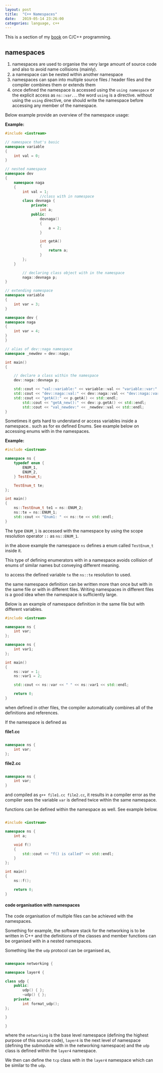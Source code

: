 ```yaml
---
layout: post
title:  "C++ Namespaces"
date:   2019-05-14 23:26:00
categories: language, c++
---
```


This is a section of my [book](https://leanpub.com/c_cpp_refman) on C/C++ programming.

## namespaces

1. namespaces are used to organise the very large amount of source code and also to avoid name collisions (mainly).
2. a namespace can be nested within another namespace
3. namespaces can span into multiple source files / header files and the compiler combines them or extends them
4. once defined the namespace is accessed using the `using namespace` or the explicit access as `ns::var..`. the word `using` is a directive. without using the `using` directive, one should write the namespace before accessing any member of the namespace.

Below example provide an overview of the namespace usage:

**Example:**

```cpp
#include <iostream>

// namespace that's basic
namespace variable
{
    int val = 0;
}

// nested namespace
namespace dev
{
    namespace naga
    {
        int val = 1;
                //class with in namespace
        class devnaga {
            private:
                int a;
            public:
                devnaga()
                {
                    a = 2;
                }

                int getA()
                {
                    return a;
                }
        };
    }

        // declaring class object with in the namespace
        naga::devnaga p;
}

// extending namespace
namespace variable
{
    int var = 3;
}

namespace dev {
namespace naga
{
    int var = 4;
}
}

// alias of dev::naga namespace
namespace _newdev = dev::naga;

int main()
{

    // declare a class within the namespace
    dev::naga::devnaga p;

    std::cout << "val::variable:" << variable::val << "variable::var:" << variable::var << std::endl;
    std::cout << "dev::naga::val:" << dev::naga::val << "dev::naga::var:" << dev::naga::var << std::endl;
    std::cout << "getA():" << p.getA() << std::endl;
        std::cout << "getA_new():" << dev::p.getA() << std::endl;
        std::cout << "val_newdev:" << _newdev::val << std::endl;
}
```


Sometimes it gets hard to understand or access variables inside a namespace.. such as for ex defined Enums. See example below on accessing enums with in the namespaces.

**Example:**

```cpp
#include <iostream>

namespace ns {
    typedef enum {
        ENUM_1,
        ENUM_2,
    } TestEnum_t;

    TestEnum_t te;
};

int main()
{
    ns::TestEnum_t te1 = ns::ENUM_2;
    ns::te = ns::ENUM_1;
    std::cout << "Enum1: " << ns::te << std::endl;
}
```

The type `ENUM_1` is accessed with the namespace by using the scope resolution operator `::` as `ns::ENUM_1`.

in the above example the namespace `ns` defines a enum called `TestEnum_t` inside it.

This type of defining enumerators with in a namespace avoids collision of enums of similar names but conveying different meaning.

to access the defined variable `te` the `ns::te` resolution to used.

the same namespace definition can be written more than once but with in the same file or with in different files.  Writing namespaces in different files is a good idea when the namespace is sufficiently large.

Below is an example of namespace definition in the same file but with different variables.

```cpp
#include <iostream>

namespace ns {
    int var;
};

namespace ns {
    int var1;
};

int main()
{
    ns::var = 1;
    ns::var1 = 2;

    std::cout << ns::var << " " << ns::var1 << std::endl;

    return 0;
}
```

when defined in other files, the compiler automatically combines all of the definitions and references.

If the namespace is defined as 

**file1.cc**

```cpp

namespace ns {
    int var;
};

```

**file2.cc**

```cpp

namespace ns {
    int var;
}
```

and compiled as `g++ file1.cc file2.cc`, it results in a compiler error as the compiler sees the variable `var` is defined twice within the same namespace.

functions can be defined within the namespace as well. See example below.

```cpp

#include <iostream>

namespace ns {
    int a;

    void f()
    {
        std::cout << "f() is called" << std::endl;
    }
};

int main()
{
    ns::f();

    return 0;
}
```

#### code organisation with namespaces

The code organisation of multiple files can be achieved with the namespaces.

Something for example, the software stack for the networking is to be written in C++ and the definitions of the classes and member functions can be organised with in a nested namespaces.

Something like the `udp` protocol can be organised as,

```cpp

namespace networking {

namespace layer4 {

class udp {
    public:
        udp() { };
        ~udp() { };
    private:
        int format_udp();
};

}

}

```

where the `networking` is the base level namespace (defining the highest purpose of this source code), `layer4` is the next level of namespace (defining the submodule with in the networking namespace) and the `udp` class is defined within the `layer4` namespace.

We then can define the `tcp` class with in the `layer4` namespace which can be similar to the `udp`.

    



